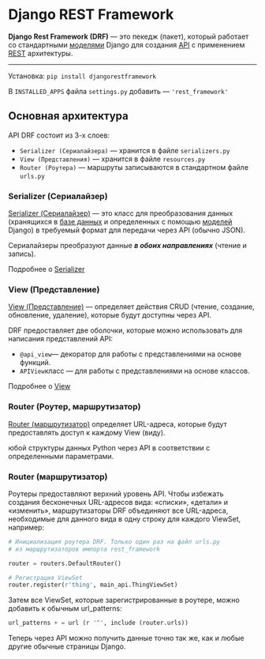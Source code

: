 # Django REST Framework

**Django Rest Framework (DRF)** — это пекедж (пакет), который работает со стандартными 
[моделями](../Django/Django-MVT-Model.md) Django 
для создания [API](REST%20API.md) c применением [REST](REST%20API.md) архитектуры.

---
Установка: `pip install djangorestframework`

В `INSTALLED_APPS` файла `settings.py` добавить — `'rest_framework'`

## Основная архитектура
API DRF состоит из 3-х слоев: 
- `Serializer (Сериалайзера)` — хранится в файле `serializers.py` 
- `View (Представления)` — хранится в файле `resources.py`
- `Router (Роутера)` — маршруты записываются в стандартном файле `urls.py`


### Serializer (Сериалайзер)
[Serializer (Сериалайзер)](DRF-Сериалайзеры.md) — это класс для преобразования данных
(хранящихся в [базе данных](../DataBases/БД-DataBases.md) и определенных с помощью 
[моделей](../Django/Django-MVT-Model.md) Django) в требуемый формат для передачи 
через API (обычно JSON). 

Сериалайзеры преобразуют данные ***в обоих направлениях*** (чтение и запись).

Подробнее о [Serializer](DRF-Сериалайзеры.md) 


### View (Представление)

[View (Представление)](DRF-View.md) — определяет действия CRUD (чтение, создание, обновление, удаление), 
которые будут доступны через API.

DRF предоставляет две оболочки, которые можно использовать для написания 
представлений API:
- `@api_view`— декоратор для работы с представлениями на основе функций.
- `APIView`класс — для работы с представлениями на основе классов.

Подробнее о [View](DRF-View.md)


### Router (Роутер, маршрутизатор)
[Router (маршрутизатор)](DRF-Router.md) определяет URL-адреса, которые будут предоставлять 
доступ к каждому View (виду).

юбой структуры данных Python через API 
в соответствии с определенными параметрами.

### Router (маршрутизатор)

Роутеры предоставляют верхний уровень API. 
Чтобы избежать создания бесконечных URL-адресов вида: «списки», «детали» и «изменить», 
маршрутизаторы DRF объединяют все URL-адреса, необходимые для данного вида в одну строку для 
каждого ViewSet, например:
```python
# Инициализация роутера DRF. Только один раз на файл urls.py
# из маршрутизаторов импорта rest_framework

router = routers.DefaultRouter()

# Регистрация ViewSet
router.register(r'thing', main_api.ThingViewSet)
```

Затем все ViewSet, которые зарегистрированные в роутере, можно добавить к обычным url_patterns:
```python
url_patterns + = url (r '^', include (router.urls))
```
Теперь через API можно получить данные точно так же, как и любые другие обычные страницы Django.
